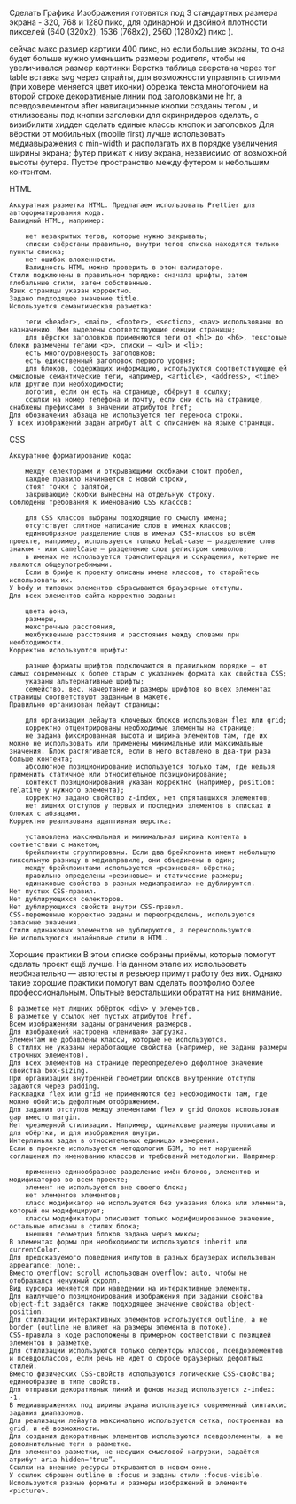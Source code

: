 Сделать
Графика
Изображения готовятся под 3 стандартных размера экрана - 320, 768 и 1280 пикс, для одинарной и двойной плотности пикселей (640 (320х2), 1536 (768х2), 2560 (1280х2) пикс ).

сейчас макс размер картики 400 пикс, но если большие экраны, то она будет больше
нужно уменьшить размеры родителя, чтобы не увеличивался размер картинки
Верстка
таблица сверстана через тег table
вставка svg через спрайты, для возможности управлять стилями (при ховере меняется цвет иконки)
обрезка текста многоточием на второй строке
декоративные линии под заголовками не hr, а псевдоэлементом after
навигационные кнопки созданы тегом <a>, и стилизованы под кнопки
заголовки для скринридеров сделать, с визибилити хидден
сделать единые классы кнопок и заголовков
Для вёрстки от мобильных (mobile first) лучше использовать медиавыражения с min-width и располагать их в порядке увеличения ширины экрана;
футер прижат к низу экрана, независимо от возможной высоты футера. Пустое пространство между футером и небольшим контентом.

HTML

    Аккуратная разметка HTML. Предлагаем использовать Prettier для автоформатирования кода.
    Валидный HTML, например:

        нет незакрытых тегов, которые нужно закрывать;
        списки свёрстаны правильно, внутри тегов списка находятся только пункты списка;
        нет ошибок вложенности.
        Валидность HTML можно проверить в этом валидаторе.
    Стили подключены в правильном порядке: сначала шрифты, затем глобальные стили, затем собственные.
    Язык страницы указан корректно.
    Задано подходящее значение title.
    Используется семантическая разметка:

        теги <header>, <main>, <footer>, <section>, <nav> использованы по назначению. Ими выделены соответствующие секции страницы;
        для вёрстки заголовков применяются теги от <h1> до <h6>, текстовые блоки размечены тегами <p>, списки — <ul> и <li>;
        есть многоуровневость заголовков;
        есть единственный заголовок первого уровня;
        для блоков, содержащих информацию, используются соответствующие ей смысловые семантические теги, например, <article>, <address>, <time> или другие при необходимости;
        логотип, если он есть на странице, обёрнут в ссылку;
        ссылки на номер телефона и почту, если они есть на странице, снабжены префиксами в значении атрибутов href;
    Для обозначения абзаца не используется тег переноса строки.
    У всех изображений задан атрибут alt с описанием на языке страницы.

CSS

    Аккуратное форматирование кода:

        между селекторами и открывающими скобками стоит пробел,
        каждое правило начинается с новой строки,
        стоят точки с запятой,
        закрывающие скобки вынесены на отдельную строку.
    Соблюдены требования к именованию CSS классов:

        для CSS классов выбраны подходящие по смыслу имена;
        отсутствует слитное написание слов в именах классов;
        единообразное разделение слов в именах CSS-классов во всём проекте, например, используется только kebab-case — разделение слов знаком - или camelCase — разделение слов регистром символов;
        в именах не используется транслитерация и сокращения, которые не являются общеупотребимыми.
        Если в брифе к проекту описаны имена классов, то старайтесь использовать их.
    У body и типовых элементов сбрасываются браузерные отступы.
    Для всех элементов сайта корректно заданы:

        цвета фона,
        размеры,
        межстрочные расстояния,
        межбуквенные расстояния и расстояния между словами при необходимости.
    Корректно используются шрифты:

        разные форматы шрифтов подключаются в правильном порядке — от самых современных к более старым с указанием формата как свойства CSS;
        указаны альтернативные шрифты;
        семейство, вес, начертание и размеры шрифтов во всех элементах страницы соответствуют заданным в макете.
    Правильно организован лейаут страницы:

        для организации лейаута ключевых блоков использован flex или grid;
        корректно отцентрированы необходимые элементы на странице;
        не задана фиксированная высота и ширина элементов там, где их можно не использовать или применены минимальные или максимальные значения. Блок растягивается, если в него вставлено в два-три раза больше контента;
        абсолютное позиционирование используется только там, где нельзя применить статичное или относительное позиционирование;
        контекст позиционирования указан корректно (например, position: relative у нужного элемента);
        корректно задано свойство z-index, нет спрятавшихся элементов;
        нет лишних отступов у первых и последних элементов в списках и блоках с абзацами.
    Корректно реализована адаптивная верстка:

        установлена максимальная и минимальная ширина контента в соответствии с макетом;
        брейкпоинты сгруппированы. Если два брейкпоинта имеют небольшую пиксельную разницу в медиаправиле, они объединены в один;
        между брейкпоинтами используется «резиновая» вёрстка;
        правильно определены «резиновые» и статические размеры;
        одинаковые свойства в разных медиаправилах не дублируются.
    Нет пустых CSS-правил.
    Нет дублирующихся селекторов.
    Нет дублирующихся свойств внутри CSS-правил.
    CSS-переменные корректно заданы и переопределены, используются запасные значения.
    Стили одинаковых элементов не дублируются, а переиспользуются.
    Не используются инлайновые стили в HTML.

Хорошие практики
В этом списке собраны приёмы, которые помогут сделать проект ещё лучше. На данном этапе их использовать необязательно — автотесты и ревьюер примут работу без них. Однако такие хорошие практики помогут вам сделать портфолио более профессиональным. Опытные верстальщики обратят на них внимание.

    В разметке нет лишних обёрток <div> у элементов.
    В разметке у ссылок нет пустых атрибутов href.
    Всем изображениям заданы ограничения размеров.
    Для изображений настроена «ленивая» загрузка.
    Элементам не добавлены классы, которые не используются.
    В стилях не указаны неработающие свойства (например, не заданы размеры строчных элементов).
    Для всех элементов на странице переопределено дефолтное значение свойства box-sizing.
    При организации внутренней геометрии блоков внутренние отступы задаются через padding.
    Раскладки flex или grid не применяются без необходимости там, где можно обойтись дефолтным отображением.
    Для задания отступов между элементами flex и grid блоков использован gap вместо margin.
    Нет чрезмерной стилизации. Например, одинаковые размеры прописаны и для обёртки, и для изображения внутри.
    Интерлиньяж задан в относительных единицах измерения.
    Если в проекте используется методология БЭМ, то нет нарушений соглашения по именованию классов и требований методологии. Например:

        применено единообразное разделение имён блоков, элементов и модификаторов во всем проекте;
        элемент не используется вне своего блока;
        нет элементов элементов;
        класс модификатор не используется без указания блока или элемента, который он модифицирует;
        классы модификаторы описывают только модифицированное значение, остальные описаны в стилях блока;
        внешняя геометрия блоков задана через миксы;
    В элементах формы при необходимости используются inherit или currentColor.
    Для предсказуемого поведения инпутов в разных браузерах использован appearance: none;.
    Вместо overflow: scroll использован overflow: auto, чтобы не отображался ненужный скролл.
    Вид курсора меняется при наведении на интерактивные элементы.
    Для наилучшего позиционирования изображения при задании свойства object-fit задаётся также подходящее значение свойства object-position.
    Для стилизации интерактивных элементов используется outline, а не border (outline не влияет на размеры элемента в потоке).
    CSS-правила в коде расположены в примерном соответствии с позицией элементов в разметке.
    Для стилизации используются только селекторы классов, псевдоэлементов и псевдоклассов, если речь не идёт о сбросе браузерных дефолтных стилей.
    Вместо физических CSS-свойств используются логические CSS-свойства; единообразие в типе свойств.
    Для отправки декоративных линий и фонов назад используется z-index: -1.
    В медиавыражениях под ширины экрана используется современный синтаксис задания диапазонов.
    Для реализации лейаута максимально используется сетка, построенная на grid, и её возможности.
    Для создания декоративных элементов используются псевдоэлементы, а не дополнительные теги в разметке.
    Для элементов разметки, не несущих смысловой нагрузки, задаётся атрибут aria-hidden="true”.
    Ссылки на внешние ресурсы открываются в новом окне.
    У ссылок сброшен outline в :focus и заданы стили :focus-visible.
    Используются разные форматы и размеры изображений в элементе <picture>.
